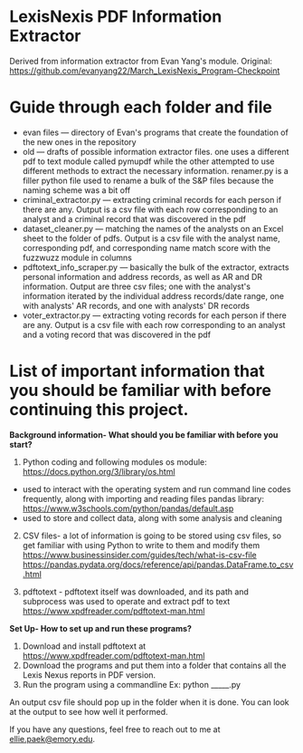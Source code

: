 # LexisNexis PDF Information Extractor

Derived from information extractor from Evan Yang's module. Original: https://github.com/evanyang22/March_LexisNexis_Program-Checkpoint

# Guide through each folder and file

- evan files — directory of Evan's programs that create the foundation of the new ones in the repository
- old — drafts of possible information extractor files. one uses a different pdf to text module called pymupdf while the other attempted to use different methods to extract the necessary information. renamer.py is a filler python file used to rename a bulk of the S&P files because the naming scheme was a bit off
- criminal_extractor.py — extracting criminal records for each person if there are any. Output is a csv file with each row corresponding to an analyst and a criminal record that was discovered in the pdf
- dataset_cleaner.py — matching the names of the analysts on an Excel sheet to the folder of pdfs. Output is a csv file with the analyst name, corresponding pdf, and corresponding name match score with the fuzzwuzz module in columns
- pdftotext_info_scraper.py — basically the bulk of the extractor, extracts personal information and address records, as well as AR and DR information. Output are three csv files; one with the analyst's information iterated by the individual address records/date range, one with analysts' AR records, and one with analysts' DR records
- voter_extractor.py — extracting voting records for each person if there are any. Output is a csv file with each row corresponding to an analyst and a voting record that was discovered in the pdf

# List of important information that you should be familiar with before continuing this project. 

**Background information- What should you be familiar with before you start?**
1. Python coding and following modules
os module: https://docs.python.org/3/library/os.html
-  used to interact with the operating system and run command line codes frequently, along with importing and reading files
pandas library: https://www.w3schools.com/python/pandas/default.asp
-  used to store and collect data, along with some analysis and cleaning

2. CSV files- a lot of information is going to be stored using csv files, so get familiar with using Python to write to them and modify them
https://www.businessinsider.com/guides/tech/what-is-csv-file 
https://pandas.pydata.org/docs/reference/api/pandas.DataFrame.to_csv.html

3. pdftotext - pdftotext itself was downloaded, and its path and subprocess was used to operate and extract pdf to text
https://www.xpdfreader.com/pdftotext-man.html

**Set Up- How to set up and run these programs?**
1. Download and install pdftotext at https://www.xpdfreader.com/pdftotext-man.html
2. Download the programs and put them into a folder that contains all the Lexis Nexus reports in PDF version. 
3. Run the program using a commandline
Ex: python _____.py 

An output csv file should pop up in the folder when it is done. You can look at the output to see how well it performed. 


If you have any questions, feel free to reach out to me at ellie.paek@emory.edu.
